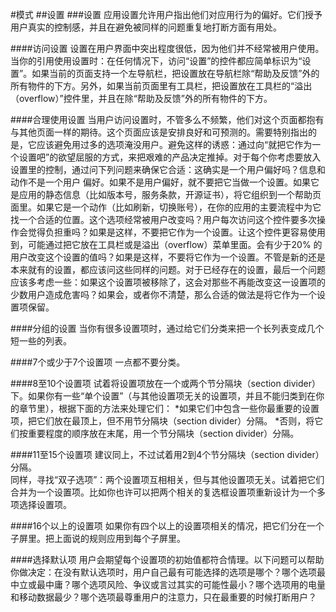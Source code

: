 #模式
##设置
###设置
应用设置允许用户指出他们对应用行为的偏好。它们授予用户真实的控制感，并且在避免被同样的问题重复地打断方面有用处。  

####访问设置
设置在用户界面中突出程度很低，因为他们并不经常被用户使用。当你的引用使用设置时：在任何情况下，访问“设置”的控件都应简单标识为“设置”。如果当前的页面支持一个左导航栏，把设置放在导航栏除“帮助及反馈”外的所有物件的下方。另外，如果当前页面里有工具栏，把设置放在工具栏的“溢出（overflow）”控件里，并且在除“帮助及反馈”外的所有物件的下方。  

####合理使用设置
当用户访问设置时，不管多么不频繁，他们对这个页面都抱有与其他页面一样的期待。这个页面应该是安排良好和可预测的。需要特别指出的是，它应该避免用过多的选项淹没用户。避免这样的诱惑：通过向“就把它作为一个设置吧”的欲望屈服的方式，来把艰难的产品决定推掉。对于每个你考虑要放入设置里的控制，通过问下列问题来确保它合适：这确实是一个用户偏好吗？信息和动作不是一个用户 偏好。如果不是用户偏好，就不要把它当做一个设置。如果它是应用的静态信息（比如版本号，服务条款，开源证书），将它组织到一个帮助页面里。如果它是一个动作（比如刷新，切换账号），在你的应用的主要流程中为它找一个合适的位置。这个选项经常被用户改变吗？用户每次访问这个控件要多次操作会觉得负担重吗？如果是这样，不要把它作为一个设置。让这个控件更容易使用到，可能通过把它放在工具栏或是溢出（overflow）菜单里面。会有少于20% 的用户改变这个设置的值吗？如果是这样，不要将它作为一个设置。不管是新的还是本来就有的设置，都应该问这些同样的问题。对于已经存在的设置，最后一个问题应该多考虑一些：如果这个设置项被移除了，这会对那些不再能改变这一设置项的少数用户造成危害吗？如果会，或者你不清楚，那么合适的做法是将它作为一个设置项保留。  

####分组的设置
当你有很多设置项时，通过给它们分类来把一个长列表变成几个短一些的列表。  

####7个或少于7个设置项
一点都不要分类。

####8至10个设置项
试着将设置项放在一个或两个节分隔块（section divider）下。如果你有一些“单个设置”（与其他设置项无关的设置项，并且不能归类到在你的章节里），根据下面的方法来处理它们：
*如果它们中包含一些你最重要的设置项，把它们放在最顶上，但不用节分隔块（section divider）分隔。
*否则，将它们按重要程度的顺序放在末尾，用一个节分隔块（section divider）分隔。

####11至15个设置项
建议同上，不过试着用2到4个节分隔块（section divider）分隔。  
同样，寻找“双子选项”：两个设置项互相相关，但与其他设置项无关。试着把它们合并为一个设置项。比如你也许可以把两个相关的复选框设置项重新设计为一个多项选择设置项。

####16个以上的设置项
如果你有四个以上的设置项相关的情况，把它们分在一个子屏里。把上面说的规则应用到每个子屏里。

####选择默认项
用户会期望每个设置项的初始值都符合情理。以下问题可以帮助你做决定：在没有默认选项时，用户自己最有可能选择的选项是哪个？哪个选项最中立或最中庸？哪个选项风险、争议或言过其实的可能性最小？哪个选项用的电量和移动数据最少？哪个选项最尊重用户的注意力，只在最重要的时候打断用户？